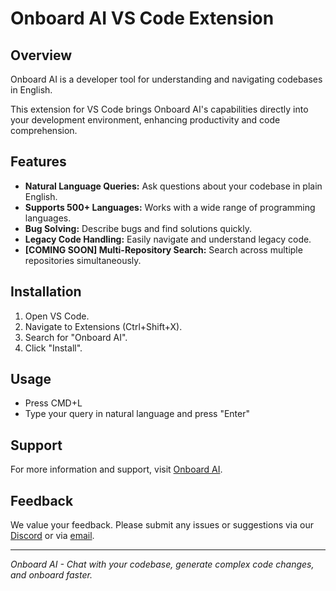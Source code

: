 # Onboard AI VS Code Extension

## Overview
Onboard AI is a developer tool for understanding and navigating codebases in English. 

This extension for VS Code brings Onboard AI's capabilities directly into your development environment, enhancing productivity and code comprehension.

## Features
- **Natural Language Queries:** Ask questions about your codebase in plain English.
- **Supports 500+ Languages:** Works with a wide range of programming languages.
- **Bug Solving:** Describe bugs and find solutions quickly.
- **Legacy Code Handling:** Easily navigate and understand legacy code.
- **[COMING SOON] Multi-Repository Search:** Search across multiple repositories simultaneously.

## Installation
1. Open VS Code.
2. Navigate to Extensions (Ctrl+Shift+X).
3. Search for "Onboard AI".
4. Click "Install".

## Usage
- Press CMD+L
- Type your query in natural language and press "Enter"

## Support
For more information and support, visit [Onboard AI](https://www.getonboardai.com/).

## Feedback
We value your feedback. Please submit any issues or suggestions via our [Discord](https://discord.com/invite/xZhUcFKzu7) or via [email](founders@getonboardai.com).

---
*Onboard AI - Chat with your codebase, generate complex code changes, and onboard faster.*
